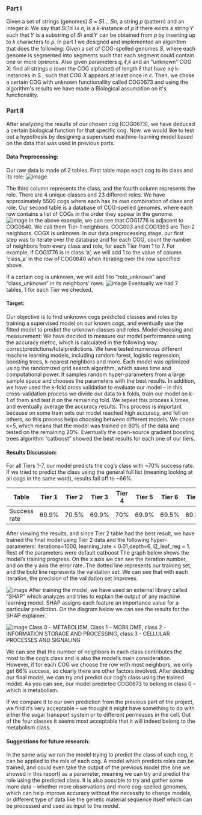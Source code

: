 


### Part I
Given a set of strings (genomes) 𝑆 = 𝑆1… 𝑆𝑛, a string 𝑝 (pattern) and an integer 𝑘. We say that 𝑆𝑖,1≤ 𝑖≤ 𝑛, is a k-instance of 𝑝 if there exists a string 𝑌 such that 𝑌 is a substring of 𝑆𝑖 and 𝑌 can be obtained from 𝑝 by inserting up to 𝑘 characters to 𝑝.
In part I we designed and implemented an algorithm that does the following: Given a set of COG-spelled genomes 𝑆, where each genome is segmented into segments such that each segment could contain one or more operons. Also given parameters 𝑞, ℓ,𝑘 and an “unknown” COG 𝑋: find all strings 𝑐 (over the COG alphabet) of length ℓ that have ≥𝑞
k-instances in S , such that COG 𝑋 appears at least once in 𝑐. 
Then, we chose a certain COG with unknown functionallity called COG0673 and using the algorithm's results we have made a Biological assumption on it's functionality.

### Part II
After analyzing the results of our chosen cog (COG0673), we have deduced a certain biological function for that specific cog.
Now, we would like to test out a hypothesis by designing a supervised machine-learning model based on the data that was used in previous parts.
#### Data Preprocessing:
Our raw data is made of 2 tables. First table maps each cog to its class and its role:
 ![image](https://user-images.githubusercontent.com/81320262/152317811-d21c972e-1ce8-49d9-a735-1a163af6c706.png)

The third column represents the class, and the fourth column represents the role.
There are 4 unique classes and 23 different roles. We have approximately 5500 cogs where each has its own combination of class and role.
Our second table is a database of COG-spelled genomes, where each row contains a list of COGs in the order they appear in the genome:
 ![image](https://user-images.githubusercontent.com/81320262/152317905-ce25cb56-cd41-4c7d-8e7c-9bf3d6395584.png)
In the above example, we can see that COG1776 is adjacent to COG0640. We call them
Tier-1 neighbors. COG003 and COG1393 are Tier-2 neighbors. COGX is unknown.
In our data preprocessing stage, our first step was to iterate over the database and for each COG, count the number of neighbors from every class and role, for each Tier from 1 to 7.
For example, if COG1776 is in class ‘a’, we will add 1 to the value of column ‘class_a’ in the row of COG0640 when iterating over the row specified above.


If a certain cog is unknown, we will add 1 to “role_unknown” and “class_unknown” in its neighbors’ rows:
![image](https://user-images.githubusercontent.com/81320262/152317923-697d6c9d-071a-4cdc-8983-449874a2144c.png)
Eventually we had 7 tables, 1 for each Tier we checked. 
#### Target:
Our objective is to find unknown cogs predicted classes and roles by training a supervised model on our known cogs, and eventually use the fitted model to predict the unknown classes and roles.
Model choosing and measurement:
We have decided to measure our model performance using the accuracy metric, which is calculated in the following way: correctpredictions/totalpredictions.
We have tested numerous different machine learning models, including random forest, logistic regression, boosting trees, k-nearest neighbors and more. Each model was optimized using the randomized grid search algorithm, which saves time and computational power. It samples random hyper-parameters from a large sample space and chooses the parameters with the best results.
In addition, we have used the k-fold cross validation to evaluate our model – in this cross-validation process we divide our data to k folds, train our model on k-1 of them and test it on the remaining fold. We repeat this process k times, and eventually average the accuracy results. This process is important because on some train sets our model reached high accuracy, and fell on others, so this process helps choosing between different models. We chose k=5, which means that the model was trained on 80% of the data and tested on the remaining 20%.
Eventually the open-source gradient boosting trees algorithm “catboost” showed the best results for each one of our tiers.



#### Results Discussion:
For all Tiers 1-7, our model predicts the cog’s class with ~70% success rate. If we tried to predict the class using the general full list (meaning looking at all cogs in the same word), results fall off to ~66%.


| Table          |	Tier 1 | Tier 2	| Tier 3 | Tier 4 | Tier 5 | Tier 6 |	Tier 7 | General |
| -------------  | ------- | ------ | ------ | ------ | ------ | ------ | ------ | ------- |
| Success rate   |	69.9%  |	70.5% |	69.9%  |	70%   |	69.9%  |	69.5% |	69.3%  |	65.9%  |

After viewing the results, and since Tier 2 table had the best result, we have trained the final model using Tier 2 data and the following hyper-parameters:
iterations=1000, learning_rate = 0.01,depth=6, l2_leaf_reg = 1. Rest of the parameters were default catboost 
The graph below shows the model’s training progress. On the x axis we can see the iteration number, and on the y axis the error rate.
The dotted line represents our training set, and the bold line represents the validation set.
We can see that with each iteration, the precision of the validation set improves.

![image](https://user-images.githubusercontent.com/81320262/152319161-7fdbd7cf-10bf-43d2-be5b-9962d1dfacaf.png)
After training the model, we have used an external library called “SHAP” which analyzes and tries to explain the output of any machine learning model.
SHAP assigns each feature an importance value for a particular prediction. On the diagram below we can see the results for the SHAP explainer.

![image](https://user-images.githubusercontent.com/81320262/152319229-254e6a64-f023-4b5f-8036-1dd76bb7dad8.png)
Class 0 – METABOLISM, Class 1 – MOBILOME, class 2 - INFORMATION STORAGE AND PROCESSING, class 3 - CELLULAR PROCESSES AND SIGNALING

We can see that the number of neighbors in each class contributes the most to the cog’s class and is also the model’s main consideration. However, if for each COG we choose the row with most neighbors, we only get 66% success, so clearly there are other factors involved.
After deciding our final model, we can try and predict our cog’s class using the trained model.
As you can see, our model predicted COG0673 to belong in class 0 – which is metabolism.

If we compare it to our own prediction from the previous part of the project, we find it’s very acceptable – we thought it might have something to do with either the sugar transport system or to different permeases in the cell. Out of the four classes it seems most acceptable that it will indeed belong to the metabolism class.

#### Suggestions for future research:
In the same way we ran the model trying to predict the class of each cog, it can be applied to the role of each cog. A model which predicts roles can be trained, and could even take the output of the previous model (the one we showed in this report) as a parameter, meaning we can try and predict the role using the predicted class. 
It is also possible to try and gather some more data – whether more observations and more cog-spelled genomes, which can help improve accuracy without the necessity to change models, or different type of data like the genetic material sequence itself which can be processed and used as input to the model.
